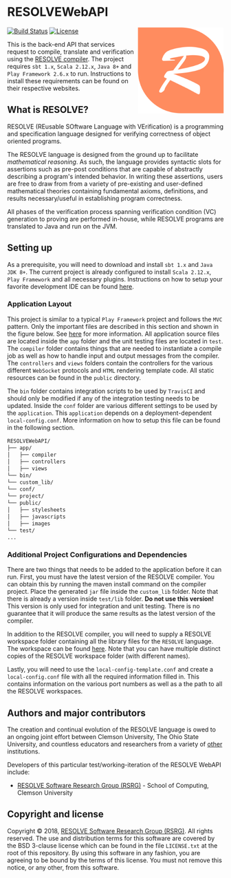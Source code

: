 RESOLVEWebAPI
==============
[![Build Status](https://travis-ci.org/ClemsonRSRG/RESOLVEWebAPI.svg?branch=master)](https://travis-ci.org/ClemsonRSRG/RESOLVEWebAPI)
<img align="right" src="public/images/resolve_logo.png" style="width:200px;"/> [![License](https://img.shields.io/badge/license-BSD-blue.svg)](https://raw.githubusercontent.com/ClemsonRSRG/RESOLVEWebAPI/master/LICENSE.txt)

This is the back-end API that services request to compile, translate and verification using the [RESOLVE compiler](https://github.com/ClemsonRSRG/RESOLVE). 
The project requires `sbt 1.x`, `Scala 2.12.x`, `Java 8+` and `Play Framework 2.6.x` to run. 
Instructions to install these requirements can be found on their respective websites.

## What is RESOLVE?

RESOLVE (REusable SOftware Language with VErification) is a programming and
specification language designed for verifying correctness of object oriented
programs.

The RESOLVE language is designed from the ground up to facilitate *mathematical
reasoning*. As such, the language provides syntactic slots for assertions such
as pre-post conditions that are capable of abstractly describing a program's
intended behavior. In writing these assertions, users are free to draw from from
a variety of pre-existing and user-defined mathematical theories containing
fundamental axioms, definitions, and results necessary/useful in establishing
program correctness.

All phases of the verification process spanning verification condition (VC)
generation to proving are performed in-house, while RESOLVE programs are
translated to Java and run on the JVM.

## Setting up

As a prerequisite, you will need to download and install `sbt 1.x` and `Java JDK 8+`. The current project is already 
configured to install `Scala 2.12.x`, `Play Framework` and all necessary plugins. Instructions on how to 
setup your favorite development IDE can be found [here](https://www.playframework.com/documentation/2.6.x/IDE).

### Application Layout

This project is similar to a typical `Play Framework` project and follows the `MVC` pattern. 
Only the important files are described in this section and shown in the figure below. 
See [here](https://www.playframework.com/documentation/2.6.x/Anatomy) for more information.
All application source files are located inside the `app` folder and the unit testing files are located 
in `test`. The `compiler` folder contains things that are needed to instantiate a compile job 
as well as how to handle input and output messages from the compiler. The `controllers` and 
`views` folders contain the controllers for the various different `WebSocket` protocols and 
`HTML` rendering template code. All static resources can be found in the `public` directory. 

The `bin` folder contains integration scripts to be used by `TravisCI` and should only be modified 
if any of the integration testing needs to be updated. Inside the `conf` folder are various different 
settings to be used by the `application`. This `application` depends on a deployment-dependent 
`local-config.conf`. More information on how to setup this file can be found in the following section.

```
RESOLVEWebAPI/
├── app/
│   ├── compiler
│   ├── controllers
│   ├── views
└── bin/
└── custom_lib/
└── conf/
└── project/
└── public/
│   ├── stylesheets
│   ├── javascripts 
│   ├── images 
└── test/
...
```

### Additional Project Configurations and Dependencies

There are two things that needs to be added to the application before it can run. First, you must have 
the latest version of the RESOLVE compiler. You can obtain this by running the maven install command on 
the compiler project. Place the generated `jar` file inside the `custom_lib` folder. Note that there is already 
a version inside `test/lib` folder. **Do not use this version!** This version is only used for integration and 
unit testing. There is no guarantee that it will produce the same results as the latest version of the compiler.

In addition to the RESOLVE compiler, you will need to supply a RESOLVE workspace folder containing all the 
library files for the `RESOLVE` language. The workspace can be found [here](https://github.com/ClemsonRSRG/RESOLVE-Workspace). 
Note that you can have multiple distinct copies of the RESOLVE workspace folder (with different names).

Lastly, you will need to use the `local-config-template.conf` and create a `local-config.conf` file with all 
the required information filled in. This contains information on the various port numbers as well as a the 
path to all the RESOLVE workspaces.

## Authors and major contributors
The creation and continual evolution of the RESOLVE language is owed to an
ongoing joint effort between Clemson University, The Ohio State University, and
countless educators and researchers from a variety of [other](https://www.cs.clemson.edu/resolve/about.html) 
institutions.

Developers of this particular test/working-iteration of the RESOLVE WebAPI
include:

* [RESOLVE Software Research Group (RSRG)](https://www.cs.clemson.edu/resolve/) - School of Computing, Clemson University

## Copyright and license

Copyright © 2018, [RESOLVE Software Research Group (RSRG)](https://www.cs.clemson.edu/resolve/). All rights reserved. 
The use and distribution terms for this software are covered by the BSD 3-clause 
license which can be found in the file `LICENSE.txt` at the root of this repository.
By using this software in any fashion, you are agreeing to be bound by the terms
of this license. You must not remove this notice, or any other, from this
software.
